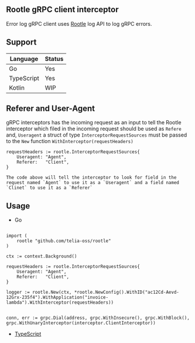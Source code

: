 ## Rootle gRPC client interceptor 

Error log gRPC client uses [Rootle](https://github.com/telia-oss/rootle#grpc-structure) log API to log gRPC errors.

## Support 

| Language      | Status |
| ------------- | ------------- |
| Go            |Yes |
| TypeScript    |Yes  |
| Kotlin        | WIP|

## Referer and User-Agent

gRPC interceptors has the incoming request as an input to tell the Rootle interceptor which filed in the incoming request should be used as `Refere` and, `Useragent` a struct of type `InterceptorRequestSources` must be passed to the `New` function `WithInterceptor(requestHeaders)` 

```
requestHeaders := rootle.InterceptorRequestSources{
    Useragent: "Agent",
    Referer:   "Client",
}

The code above will tell the interceptor to look for field in the request named `Agent` to use it as a `Useragent` and a field named `Clinet` to use it as a `Referer`
```

## Usage

- Go
```

import (
	rootle "github.com/telia-oss/rootle"
)

ctx := context.Background()

requestHeaders := rootle.InterceptorRequestSources{
    Useragent: "Agent",
    Referer:   "Client",
}

logger := rootle.New(ctx, *rootle.NewConfig().WithID("ac12Cd-Aevd-12Grx-235f4").WithApplication("invoice-lambda").WithInterceptor(requestHeaders))


conn, err := grpc.Dial(address, grpc.WithInsecure(), grpc.WithBlock(), grpc.WithUnaryInterceptor(interceptor.ClientInterceptor))

```

- [TypeScript](./typescript/interceptor/README.md)